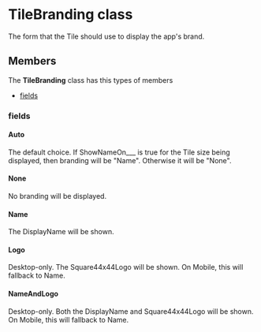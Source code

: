
# TileBranding class

The form that the Tile should use to display the app's brand.

## Members

The **TileBranding** class has this types of members

* [fields](#fields)

### fields

#### Auto

The default choice. If ShowNameOn___ is true for the Tile size being displayed, then branding will be "Name". Otherwise it will be "None".

#### None

No branding will be displayed.

#### Name

The DisplayName will be shown.

#### Logo

Desktop-only. The Square44x44Logo will be shown. On Mobile, this will fallback to Name.

#### NameAndLogo

Desktop-only. Both the DisplayName and Square44x44Logo will be shown. On Mobile, this will fallback to Name.
